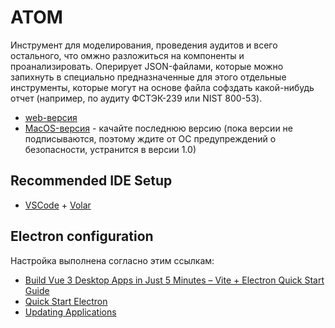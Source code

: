 # ATOM

Инструмент для моделирования, проведения аудитов и всего остального, что омжно разложиться на компоненты и проанализировать. Оперирует JSON-файлами, которые можно запихнуть в специально предназначенные для этого отдельные инструменты, которые могут на основе файла софздать какой-нибудь отчет (например, по аудиту ФСТЭК-239 или NIST 800-53).

- [web-версия](https://sinfores-labs.github.io/atom/)
- [MacOS-версия](https://github.com/Sinfores-Labs/atom/releases) - качайте последнюю версию (пока версии не подписываются, поэтому ждите от ОС предупреждений о безопасности, устранится в версии 1.0)

## Recommended IDE Setup

- [VSCode](https://code.visualstudio.com/) + [Volar](https://marketplace.visualstudio.com/items?itemName=johnsoncodehk.volar)

## Electron configuration

Настройка выполнена согласно этим ссылкам:

- [Build Vue 3 Desktop Apps in Just 5 Minutes – Vite + Electron Quick Start Guide](https://learnvue.co/2021/05/build-vue-3-desktop-apps-in-just-5-minutes-vite-electron-quick-start-guide/)
- [Quick Start Electron](https://www.electronjs.org/docs/latest/tutorial/quick-start#create-the-main-script-file)
- [Updating Applications](https://www.electronjs.org/docs/latest/tutorial/updates)

